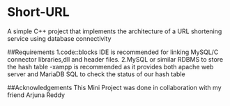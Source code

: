 # Short-URL
A simple C++ project that implements the architecture of a URL shortening service using database connectivity

##Requirements
1.code::blocks IDE is recommended for linking MySQL/C connector libraries,dll and header files.
2.MySQL or similar RDBMS to store the hash table
  -xampp is recommended as it provides both apache web server and MariaDB SQL to check the status of our hash table

##Acknowledgements
This Mini Project was done in collaboration with my friend Arjuna Reddy
